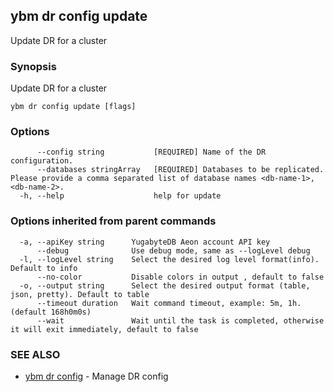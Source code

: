 ## ybm dr config update

Update DR for a cluster

### Synopsis

Update DR for a cluster

```
ybm dr config update [flags]
```

### Options

```
      --config string           [REQUIRED] Name of the DR configuration.
      --databases stringArray   [REQUIRED] Databases to be replicated. Please provide a comma separated list of database names <db-name-1>,<db-name-2>.
  -h, --help                    help for update
```

### Options inherited from parent commands

```
  -a, --apiKey string      YugabyteDB Aeon account API key
      --debug              Use debug mode, same as --logLevel debug
  -l, --logLevel string    Select the desired log level format(info). Default to info
      --no-color           Disable colors in output , default to false
  -o, --output string      Select the desired output format (table, json, pretty). Default to table
      --timeout duration   Wait command timeout, example: 5m, 1h. (default 168h0m0s)
      --wait               Wait until the task is completed, otherwise it will exit immediately, default to false
```

### SEE ALSO

* [ybm dr config](ybm_dr_config.md)	 - Manage DR config

